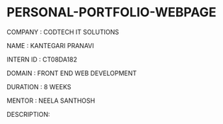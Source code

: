 # PERSONAL-PORTFOLIO-WEBPAGE
COMPANY : CODTECH IT SOLUTIONS

NAME : KANTEGARI PRANAVI

INTERN ID : CT08DA182

DOMAIN : FRONT END WEB DEVELOPMENT

DURATION : 8 WEEKS

MENTOR : NEELA SANTHOSH

DESCRIPTION:
